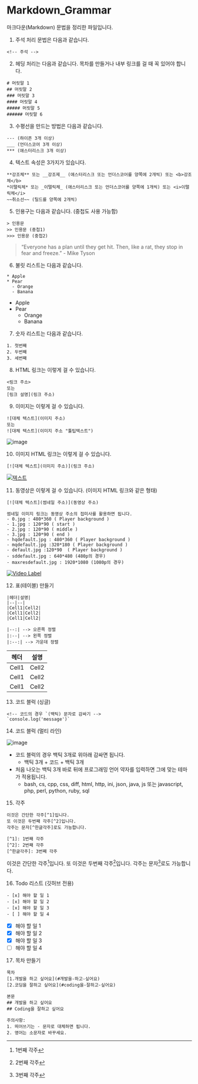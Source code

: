 # Markdown_Grammar
마크다운(Markdown) 문법을 정리한 파일입니다.

1. 주석 처리 문법은 다음과 같습니다.
```
<!-- 주석 -->
```

2. 헤딩 처리는 다음과 같습니다. 목차를 만들거나 내부 링크를 걸 때 꼭 있어야 합니다.
```
# 머릿말 1
## 머릿말 2
### 머릿말 3
#### 머릿말 4
##### 머릿말 5
###### 머릿말 6
```

3. 수평선을 만드는 방법은 다음과 같습니다.
```
--- (하이픈 3개 이상)
___ (언더스코어 3개 이상)
*** (애스터리스크 3개 이상)
```

4. 텍스트 속성은 3가지가 있습니다.
```
**강조체** 또는 __강조제__ (애스터리스크 또는 언더스코어를 양쪽에 2개씩) 또는 <b>강조체</b>
*이탤릭체* 또는 _이탤릭체_ (애스터리스크 또는 언더스코어를 양쪽에 1개씩) 또는 <i>이탤릭체</i>
~~취소선~~ (틸드를 양쪽에 2개씩)
```

5. 인용구는 다음과 같습니다. (중첩도 사용 가능함)
```
> 인용문
>> 인용문 (중첩1)
>>> 인용문 (중첩2)
```
> “Everyone has a plan until they get hit. Then, like a rat, they stop in fear and freeze.” - Mike Tyson

6. 불릿 리스트는 다음과 같습니다.
```
* Apple
* Pear
  - Orange
  - Banana
```
* Apple
* Pear
  - Orange
  - Banana

7. 숫자 리스트는 다음과 같습니다.
```
1. 첫번째
2. 두번째
3. 세번째
```

8. HTML 링크는 이렇게 걸 수 있습니다.
```
<링크 주소>
또는
[링크 설명](링크 주소)
```

9. 이미지는 이렇게 걸 수 있습니다.
```
![대체 텍스트](이미지 주소)
또는
![대체 텍스트](이미지 주소 "툴팁텍스트")
```
![image](https://github.com/Soonbum/Qt_for_Python/assets/16474083/24d3c325-2737-4baa-994e-41f5ca3ec324 "Qt for Python")

10. 이미지 HTML 링크는 이렇게 걸 수 있습니다.
```
[![대체 텍스트](이미지 주소)](링크 주소)
```
[![텍스트](http://cfile24.uf.tistory.com/image/2444873B57E257821FA2AE)](https://unity3d.com/kr)

11. 동영상은 이렇게 걸 수 있습니다. (이미지 HTML 링크와 같은 형태)
```
[![대체 텍스트](썸네일 주소)](동영상 주소)

썸네일 이미지 링크는 동영상 주소의 접미사를 활용하면 됩니다.
- 0.jpg : 480*360 ( Player background ) 
- 1.jpg : 120*90 ( start )
- 2.jpg : 120*90 ( middle )
- 3.jpg : 120*90 ( end ) 
- hqdefault.jpg : 480*360 ( Player background )
- mqdefault.jpg :320*180 ( Player background )
- default.jpg :120*90  ( Player background )
- sddefault.jpg : 640*480 (480p의 경우)
- maxresdefault.jpg : 1920*1080 (1080p의 경우)
```
[![Video Label](http://img.youtube.com/vi/kMEb_BzyUqk/0.jpg)](https://youtu.be/kMEb_BzyUqk)

12. 표(테이블) 만들기

```
|헤더|설명|
|--|--|
|Cell1|Cell2|
|Cell1|Cell2|
|Cell1|Cell2|

|--:| --> 오른쪽 정렬
|:--| --> 왼쪽 정렬
|:--:| --> 가운데 정렬
```
|헤더|설명|
|--|--|
|Cell1|Cell2|
|Cell1|Cell2|
|Cell1|Cell2|

13. 코드 블럭 (싱글)
```
<!-- 코드의 경우 `(백틱) 문자로 감싸기 -->
`console.log('message')`
```

14. 코드 블럭 (멀티 라인)

![image](https://github.com/Soonbum/Markdown_Grammar/assets/16474083/150b965a-c405-43a5-9491-a9385676511e)

* 코드 블럭의 경우 백틱 3개로 위아래 감싸면 됩니다.
  -  백틱 3개 + 코드 + 백틱 3개
* 처음 나오는 백틱 3개 바로 뒤에 프로그래밍 언어 약자를 입력하면 그에 맞는 테마가 적용됩니다.
  - bash, cs, cpp, css, diff, html, http, ini, json, java, js 또는 javascript, php, perl, python, ruby, sql

15. 각주
```
이것은 간단한 각주[^1]입니다.
또 이것은 두번째 각주[^2]입니다.
각주는 문자[^한글각주]로도 가능합니다.

[^1]: 1번째 각주
[^2]: 2번째 각주
[^한글각주]: 3번째 각주
```
이것은 간단한 각주[^1]입니다.
또 이것은 두번째 각주[^2]입니다.
각주는 문자[^한글각주]로도 가능합니다.

[^1]: 1번째 각주
[^2]: 2번째 각주
[^한글각주]: 3번째 각주

16. Todo 리스트 (깃허브 전용)
```
- [x] 해야 할 일 1
- [x] 해야 할 일 2
- [x] 해야 할 일 3
- [ ] 해야 할 일 4
```
- [x] 해야 할 일 1
- [x] 해야 할 일 2
- [x] 해야 할 일 3
- [ ] 해야 할 일 4

17. 목차 만들기
```
목차
[1.개발을 하고 싶어요](#개발을-하고-싶어요)
[2.코딩을 잘하고 싶어요](#coding을-잘하고-싶어요)

본문
## 개발을 하고 싶어요
## Coding을 잘하고 싶어요

주의사항:
1. 띄어쓰기는 - 문자로 대체하면 됩니다.
2. 영어는 소문자로 바꾸세요.
```

